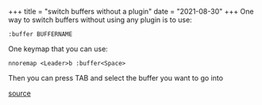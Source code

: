 +++
title = "switch buffers without a plugin"
date = "2021-08-30"
+++
One way to switch buffers without using any plugin is to use:

`:buffer BUFFERNAME`

One keymap that you can use:

```vim
nnoremap <Leader>b :buffer<Space>
```

Then you can press TAB and select the buffer you want to go into

[source](https://twitter.com/learnvim/status/1432379361622102016?s=19)
